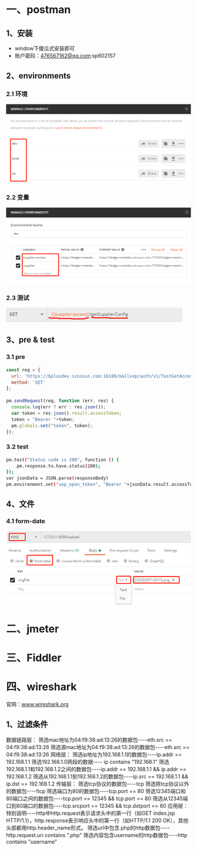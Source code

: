 # 一、postman

## 1、安装

- window下傻瓜式安装即可
- 账户密码：476567162@qq.com:sp602157




## 2、environments

### 2.1 环境

![postman不同服务url](test.assets/postman不同环境.png)

### 2.2 变量

![postman不同服务](test.assets/postman不同服务.png)

### 2.3 测试

![postman不同接口](test.assets/postman不同接口.png)





## 3、pre & test

### 3.1 pre

```js
const req = {
  url: 'https://bplusdev.sinosun.com:18180/mallvop/auth/v1/fastGetAccessToken?channelId=1001',
  method: 'GET'
};

pm.sendRequest(req, function (err, res) {
  console.log(err ? err : res.json());
  var token = res.json().result.accessToken;
  token = "Bearer "+token;
  pm.globals.set("token", token);
});
```

### 3.2 test

```sh
pm.test("Status code is 200", function () {
    pm.response.to.have.status(200);
});
var jsonData = JSON.parse(responseBody)
pm.environment.set("vop_open_token", "Bearer "+jsonData.result.accessToken);
```



## 4、文件

### 4.1 form-date

![postman上传图片](test.assets/postman上传图片.png)



### 





# 二、jmeter



# 三、Fiddler



# 四、wireshark

官网：www.wireshark.org

## 1、过滤条件

数据链路层：
筛选mac地址为04:f9:38:ad:13:26的数据包----eth.src == 04:f9:38:ad:13:26
筛选源mac地址为04:f9:38:ad:13:26的数据包----eth.src == 04:f9:38:ad:13:26
网络层：
筛选ip地址为192.168.1.1的数据包----ip.addr == 192.168.1.1
筛选192.168.1.0网段的数据---- ip contains "192.168.1"
筛选192.168.1.1和192.168.1.2之间的数据包----ip.addr == 192.168.1.1 && ip.addr == 192.168.1.2
筛选从192.168.1.1到192.168.1.2的数据包----ip.src == 192.168.1.1 && ip.dst == 192.168.1.2
传输层：
筛选tcp协议的数据包----tcp
筛选除tcp协议以外的数据包----!tcp
筛选端口为80的数据包----tcp.port == 80
筛选12345端口和80端口之间的数据包----tcp.port == 12345 && tcp.port == 80
筛选从12345端口到80端口的数据包----tcp.srcport == 12345 && tcp.dstport == 80
应用层：
特别说明----http中http.request表示请求头中的第一行（如GET index.jsp HTTP/1.1），http.response表示响应头中的第一行（如HTTP/1.1 200 OK），其他头部都用http.header_name形式。
筛选url中包含.php的http数据包----http.request.uri contains ".php"
筛选内容包含username的http数据包----http contains "username"